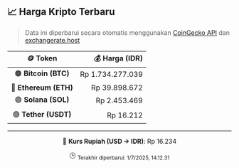 

<!-- HARGA_KRIPTO -->
## 📈 Harga Kripto Terbaru

> Data ini diperbarui secara otomatis menggunakan [CoinGecko API](https://www.coingecko.com/) dan [exchangerate.host](https://exchangerate.host/)

<div align="center">

| 🪙 Token | 💰 Harga (IDR) |
|:------:|---------------:|
| 🟠 **Bitcoin (BTC)**   | Rp 1.734.277.039 |
| 🔵 **Ethereum (ETH)**  | Rp 39.898.672 |
| 🟣 **Solana (SOL)**    | Rp 2.453.469 |
| 🟢 **Tether (USDT)**   | Rp 16.212 |

---

💱 **Kurs Rupiah (USD → IDR)**: Rp 16.234

🕒 <sub>Terakhir diperbarui: 1/7/2025, 14.12.31</sub>

</div>
<!-- /HARGA_KRIPTO -->